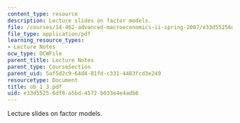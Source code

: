 ```yaml
---
content_type: resource
description: Lecture slides on factor models.
file: /courses/14-462-advanced-macroeconomics-ii-spring-2007/e33d55256df8a5bd4572b033e4e4adb6_ob_1_3.pdf
file_type: application/pdf
learning_resource_types:
- Lecture Notes
ocw_type: OCWFile
parent_title: Lecture Notes
parent_type: CourseSection
parent_uid: 5af5d2c9-64d4-81fd-c331-4483fcd3e249
resourcetype: Document
title: ob_1_3.pdf
uid: e33d5525-6df8-a5bd-4572-b033e4e4adb6
---
```

Lecture slides on factor models.

